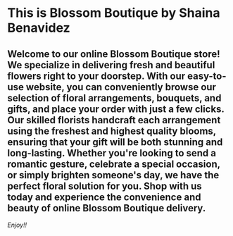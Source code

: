 # This is Blossom Boutique by Shaina Benavidez

## Welcome to our online Blossom Boutique store! We specialize in delivering fresh and beautiful flowers right to your doorstep. With our easy-to-use website, you can conveniently browse our selection of floral arrangements, bouquets, and gifts, and place your order with just a few clicks. Our skilled florists handcraft each arrangement using the freshest and highest quality blooms, ensuring that your gift will be both stunning and long-lasting. Whether you're looking to send a romantic gesture, celebrate a special occasion, or simply brighten someone's day, we have the perfect floral solution for you. Shop with us today and experience the convenience and beauty of online Blossom Boutique delivery.

_Enjoy!!_

